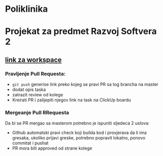 # Poliklinika
# Projekat za predmet Razvoj Softvera 2

## [link za workspace](https://app.clickup.com/4716152/v/b/7-4716152-2)

### Pravljenje Pull Requesta:
* `git push` generise link preko kojeg se pravi PR sa tog brancha na master
* dodat opis taska
* zatrazit review od kolege
* Kreirati PR i zalijepiti njegov link na task na ClickUp boardu

### Mergeanje Pull RRequesta
Da bi se PR mergao sa masterom potrebno je ispuniti sljedeca 2 uslova:
* Github automatski pravi check koji builda kod i provjerava da li ima gresaka, ukoliko prijavi greske, potrebno popravit lokalno, ponovo commitat i pushat
* PR mora biti approved od strane kolege

